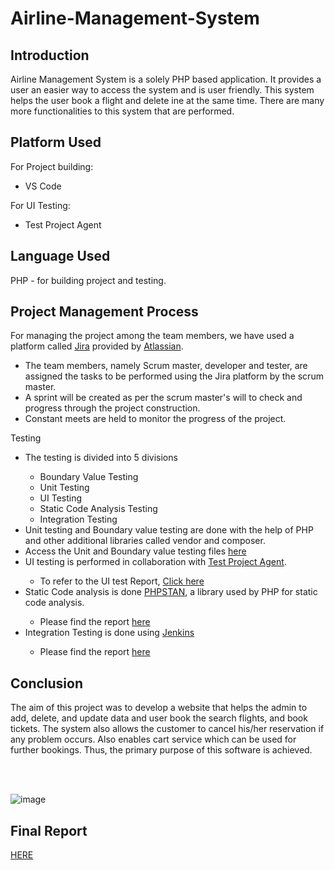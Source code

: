 # Airline-Management-System

## Introduction
Airline Management System is a solely PHP based application. It provides a user an easier way to access the system and is user friendly. This system helps the user book a flight and delete ine at the same time. There are many more functionalities to this system that are performed.

## Platform Used
For Project building: <br />
<ul>
  <li>VS Code</li>
</ul>

For UI Testing: <br />
<ul>
  <li>Test Project Agent</li>
</ul>

## Language Used
PHP - for building project and testing.

## Project Management Process
For managing the project among the team members, we have used a platform called <a href = "https://www.atlassian.com/software/jira?&aceid=&adposition=&adgroup=93058444980&campaign=9124878606&creative=542638212437&device=c&keyword=jira&matchtype=e&network=g&placement=&ds_kids=p51242181056&ds_e=GOOGLE&ds_eid=700000001558501&ds_e1=GOOGLE&gclid=Cj0KCQjwqPGUBhDwARIsANNwjV54FMpErLH5Jgo314rOQHW3n7dkuAjC-4X7R0S0tH79P90Hed7T3XUaAnRnEALw_wcB&gclsrc=aw.ds">Jira</a> provided by <a href = "https://www.atlassian.com/?&aceid=&adposition=&adgroup=99178947294&campaign=9869842034&creative=431933448859&device=c&keyword=atlassian&matchtype=e&network=g&placement=&ds_kids=p53277688150&ds_e=GOOGLE&ds_eid=700000001530700&ds_e1=GOOGLE&utm_medium=paid-search&gclid=Cj0KCQjwqPGUBhDwARIsANNwjV5v1LvwFPL3o2tqqYYQymzSiB6NgDGYZcL7fitbVKnip-NruS7waV4aAm18EALw_wcB&gclsrc=aw.ds">Atlassian</a>.
<ul>
  <li>The team members, namely Scrum master, developer and tester, are assigned the tasks to be performed using the Jira platform by the scrum master.</li>
  <li>A sprint will be created as per the scrum master's will to check and progress through the project construction.</li>
  <li>Constant meets are held to monitor the progress of the project.</li>
</ul>
Testing
<ul>
  <li>The testing is divided into 5 divisions</li>
    <ul>
      <li>Boundary Value Testing</li>
      <li>Unit Testing</li>
      <li>UI Testing</li>
      <li>Static Code Analysis Testing</li>
      <li>Integration Testing</li>
    </ul>  
  <li>Unit testing and Boundary value testing are done with the help of PHP and other additional libraries called vendor and composer.</li>
  <li>Access the Unit and Boundary value testing files <a href = "https://github.com/Rhuthvik-D/Airline-Management-System/blob/main/Testing/tests/unit/UserTest.php">here</a></li>
  <li>UI testing is performed in collaboration with <a href = "https://testproject.io/">Test Project Agent</a>.</li>
    <ul>
      <li>To refer to the UI test Report, <a href = "https://github.com/Rhuthvik-D/Airline-Management-System/blob/main/UI%20Testing%20Report.pdf">Click here</a></li>
    </ul>
  <li>Static Code analysis is done <a href = "https://github.com/phpstan/phpstan">PHPSTAN</a>, a library used by PHP for static code analysis.</li>
    <ul>
      <li>Please find the report <a href = "https://github.com/Rhuthvik-D/Airline-Management-System/blob/main/static%20code.png">here</a>
    </ul>
  <li>Integration Testing is done using <a href = "https://www.jenkins.io/">Jenkins</a></li>
  <ul>
      <li>Please find the report <a href = "https://github.com/Rhuthvik-D/Airline-Management-System/blob/main/integration%20testing.png">here</a>
    </ul>
</ul>  



## Conclusion
The aim of this project was to develop a website that helps the admin to add, delete, and update data and user book the search flights, and book tickets. The system also allows the customer to cancel his/her reservation if any problem occurs. Also enables cart service which can be used for further bookings. Thus, the primary purpose of this software is achieved.

<br>
<br>

![image](https://user-images.githubusercontent.com/85996346/172060401-2d7f8e6b-d26b-469f-8398-d5655a3147fe.png)


## Final Report
<a href = "https://github.com/Rhuthvik-D/Airline-Management-System/blob/main/REPORT.docx">HERE</a>


